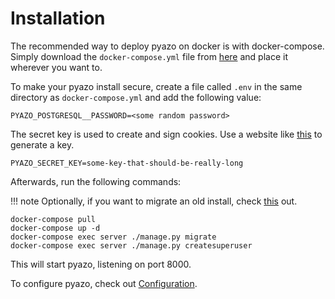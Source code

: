 # Installation

The recommended way to deploy pyazo on docker is with docker-compose. Simply download the `docker-compose.yml` file from [here](https://raw.githubusercontent.com/BeryJu/pyazo/master/docker-compose.yml) and place it wherever you want to.

To make your pyazo install secure, create a file called `.env` in the same directory as `docker-compose.yml` and add the following value:

```
PYAZO_POSTGRESQL__PASSWORD=<some random password>
```

The secret key is used to create and sign cookies. Use a website like [this](https://miniwebtool.com/django-secret-key-generator/) to generate a key.

```
PYAZO_SECRET_KEY=some-key-that-should-be-really-long
```

Afterwards, run the following commands:

!!! note
    Optionally, if you want to migrate an old install, check [this](migration.md) out.

```
docker-compose pull
docker-compose up -d
docker-compose exec server ./manage.py migrate
docker-compose exec server ./manage.py createsuperuser
```

This will start pyazo, listening on port 8000.

To configure pyazo, check out [Configuration](configuration.md).
